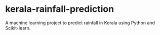 # kerala-rainfall-prediction
A machine learning project to predict rainfall in Kerala using Python and Scikit-learn.
